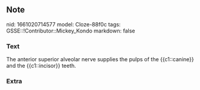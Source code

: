 ## Note
nid: 1661020714577
model: Cloze-88f0c
tags: GSSE::!Contributor::Mickey_Kondo
markdown: false

### Text
The anterior superior alveolar nerve supplies the pulps of the {{c1::canine}} and the {{c1::incisor}} teeth.

### Extra

